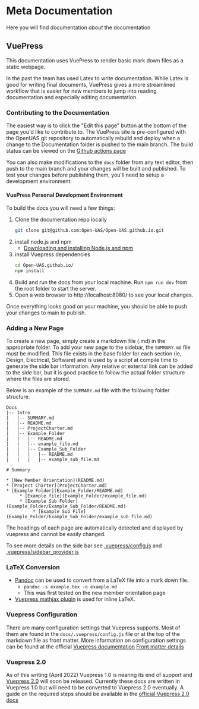 # Meta Documentation
Here you will find documentation *about* the documentation

## VuePress
This documentation uses VuePress to render basic mark down files as a static webpage.

 In the past the team has used Latex to write documentation. While Latex is good for writing final documents, VuePress gives a more streamlined workflow that is easier for new members to jump into reading documentation and especially editing documentation.

### Contributing to the Documentation
The easiest way is to click the "Edit this page" button at the bottom of the page you'd like to contribute to. The VuePress site is pre-configured with the OpenUAS git repository to automatically rebuild and deploy when a change to the Documentation folder is pushed to the main branch. The build status can be viewed on the [Github actions page](https://github.com/Open-UAS/OpenUAS/actions)

You can also make modifications to the `docs` folder from any text editor, then push to the main branch and your changes will be built and published. To test your changes before publishing them, you'll need to setup a development environment:

#### VuePress Personal Development Environment
To build the docs you will need a few things:
1. Clone the documentation repo locally
    ``` bash
    git clone git@github.com:Open-UAS/Open-UAS.github.io.git
    ```
2. install node.js and npm 
    - [Downloading and installing Node.js and npm](https://docs.npmjs.com/downloading-and-installing-node-js-and-npm)
3. install Vuepress dependencies
    ``` bash
    cd Open-UAS.github.io/
    npm install
   ```
4. Build and run the docs from your local machine. Run `npm run dev` from the root folder to start the server. 
5. Open a web browser to http://localhost:8080/ to see your local changes.

Once everything looks good on your machine, you should be able to push your changes to main to publish.


### Adding a New Page
To create a new page, simply create a markdown file (.md) in the appropriate folder. To add your new page to the sidebar, the `SUMMARY.md` file must be modified. This file exists in the base folder for each section (ie, Design, Electrical, Software) and is used by a script at compile time to generate the side bar information. Any relative or external link can be added to the side bar, but it is good practice to follow the actual folder structure where the files are stored.

 Below is an example of the `SUMMARY.md` file with the following folder structure.

    Docs
    |-- Intro
    |   |-- SUMMARY.md
    |   |-- README.md
    |   |-- ProjectCharter.md
    |   |-- Example_Folder
    |   |   |-- README.md
    |   |   |-- example_file.md
    |   |   |-- Example_Sub_Folder
    |   |   |   |-- README.md
    |   |   |   |-- example_sub_file.md
```
# Summary

* [New Member Orientation](README.md)
* [Project Charter](ProjectCharter.md)
* [Example Folder](Example_Folder/README.md)
     * [Example file](Example_Folder/example_file.md)
     * [Example Sub Folder](Example_Folder/Example_Sub_Folder/README.md)
          * [Example Sub File](Example_Folder/Example_Sub_Folder/example_sub_file.md)
```

The headings of each page are automatically detected and displayed by vuepress and cannot be easily changed.

To see more details on the side bar see [.vuepress/config.js](https://github.com/Open-UAS/Open-UAS.github.io/blob/main/docs/.vuepress/config.js) and [.vuepress/sidebar_provider.js](https://github.com/Open-UAS/Open-UAS.github.io/blob/main/docs/.vuepress/sidebar_provider.js)

### LaTeX Conversion
- [Pandoc](https://pandoc.org/index.html) can be used to convert from a LaTeX file into a mark down file.
    - `pandoc -s example.tex -o example.md`
    - This was first tested on the new member orientation page
- [Vuepress mathjax plugin](https://vuepress-community.netlify.app/en/plugins/mathjax/#vuepress-plugin-mathjax) is used for inline LaTeX.


### Vuepress Configuration
There are many configuration settings that Vuepress supports. Most of them are found in the `docs/.vuepress/config.js` file or at the top of the markdown file as front matter. More information on configuration settings can be found at the official [Vuepress documentation](https://vuepress.vuejs.org/config/#overview) [Front matter details](https://vuepress.vuejs.org/guide/frontmatter.html)


### Vuepress 2.0
As of this writing (April 2022) Vuepress 1.0 is nearing its end of support and [Vuepress 2.0](https://github.com/vuepress/vuepress-next) will soon be released. Currently these docs are written in Vuepress 1.0 but will need to be converted to Vuepress 2.0 eventually. A guide on the required steps should be available in the [official Vuepress 2.0 docs](https://v2.vuepress.vuejs.org/guide/migration.html)
